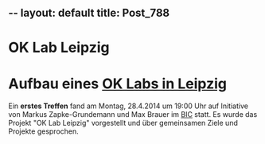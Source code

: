 --
layout: default
title: Post_788
---


# OK Lab Leipzig

<h1>Aufbau eines <a title="OK Lab Leipzig" href="http://www.leipzig-data.de/ok-lab-leipzig/">OK Labs in Leipzig</a></h1>
Ein <strong>erstes Treffen</strong> fand am Montag, 28.4.2014 um 19:00 Uhr auf Initiative von Markus Zapke-Grundemann und Max Brauer im <a href="http://www.bic-leipzig.de/">BIC</a> statt. Es wurde das Projekt "OK Lab Leipzig" vorgestellt und über gemeinsamen Ziele und Projekte gesprochen.

&nbsp;

